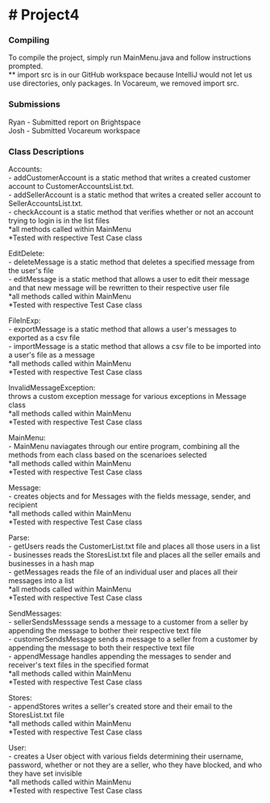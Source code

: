 # # Project4
### Compiling
To compile the project, simply run MainMenu.java and follow instructions prompted.
<br/>** import src is in our GitHub workspace because IntelliJ would not let us use directories, only packages. In Vocareum, we removed import src.
### Submissions
Ryan - Submitted report on Brightspace  
Josh - Submitted Vocareum workspace
### Class Descriptions
Accounts:
<br/>- addCustomerAccount is a static method that writes a created customer account to CustomerAccountsList.txt.
<br/>- addSellerAccount is a static method that writes a created seller account to SellerAccountsList.txt.
<br/>- checkAccount is a static method that verifies whether or not an account trying to login is in the list files
<br/> *all methods called within MainMenu
<br/> *Tested with respective Test Case class

EditDelete:
<br/>- deleteMessage is a static method that deletes a specified message from the user's file
<br/>- editMessage is a static method that allows a user to edit their message and that new message will be rewritten to their respective user file
<br/> *all methods called within MainMenu
<br/> *Tested with respective Test Case class


FileInExp:
<br/>- exportMessage is a static method that allows a user's messages to exported as a csv file
<br/>- importMessage is a static method that allows a csv file to be imported into a user's file as a message
<br/> *all methods called within MainMenu
<br/> *Tested with respective Test Case class

InvalidMessageException:
<br/> throws a custom exception message for various exceptions in Message class
<br/> *all methods called within MainMenu
<br/> *Tested with respective Test Case class

MainMenu:
<br/>- MainMenu naviagates through our entire program, combining all the methods from each class based on the scenarioes selected
<br/> *all methods called within MainMenu
<br/> *Tested with respective Test Case class

Message:
<br/>- creates objects and for Messages with the fields message, sender, and recipient
<br/> *all methods called within MainMenu
<br/> *Tested with respective Test Case class

Parse:
<br/>- getUsers reads the CustomerList.txt file and places all those users in a list
<br/>- businesses reads the StoresList.txt file and places all the seller emails and businesses in a hash map
<br/>- getMessages reads the file of an individual user and places all their messages into a list
<br/> *all methods called within MainMenu
<br/> *Tested with respective Test Case class

SendMessages:
<br/>- sellerSendsMesssage sends a message to a customer from a seller by appending the message to bother their respective text file
<br/>- customerSendsMessage sends a message to a seller from a customer by appending the message to both their respective text file
<br/>- appendMessage handles appending the messages to sender and receiver's text files in the specified format
<br/> *all methods called within MainMenu
<br/> *Tested with respective Test Case class

Stores:
<br/>- appendStores writes a seller's created store and their email to the StoresList.txt file
<br/> *all methods called within MainMenu
<br/> *Tested with respective Test Case class

User:
<br/>- creates a User object with various fields determining their username, password, whether or not they are a seller, who they have blocked, and who they have set invisible
<br/> *all methods called within MainMenu
<br/> *Tested with respective Test Case class
